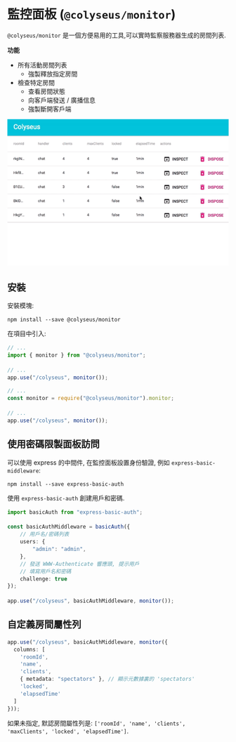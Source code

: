# 監控面板  (`@colyseus/monitor`)

`@colyseus/monitor` 是一個方便易用的工具,可以實時監察服務器生成的房間列表.

**功能**

- 所有活動房間列表
    - 強製釋放指定房間
- 檢查特定房間
    - 查看房間狀態
    - 向客戶端發送 / 廣播信息
    - 強製斷開客戶端

<img src="https://github.com/colyseus/colyseus/raw/master/packages/monitor/media/demo.gif?raw=true" />

## 安裝

安裝模塊:

```
npm install --save @colyseus/monitor
```

在項目中引入:

```typescript fct_label="TypeScript"
// ...
import { monitor } from "@colyseus/monitor";

// ...
app.use("/colyseus", monitor());
```

```javascript fct_label="JavaScript"
// ...
const monitor = require("@colyseus/monitor").monitor;

// ...
app.use("/colyseus", monitor());
```


## 使用密碼限製面板訪問

可以使用 express 的中間件, 在監控面板設置身份驗證, 例如 `express-basic-middleware`:

```
npm install --save express-basic-auth
```

使用 `express-basic-auth` 創建用戶和密碼.

```typescript
import basicAuth from "express-basic-auth";

const basicAuthMiddleware = basicAuth({
    // 用戶名/密碼列表
    users: {
        "admin": "admin",
    },
    // 發送 WWW-Authenticate 響應頭, 提示用戶
    // 填寫用戶名和密碼
    challenge: true
});

app.use("/colyseus", basicAuthMiddleware, monitor());
```

## 自定義房間屬性列

```typescript
app.use("/colyseus", basicAuthMiddleware, monitor({
  columns: [
    'roomId',
    'name',
    'clients',
    { metadata: "spectators" }, // 顯示元數據裏的 'spectators'
    'locked',
    'elapsedTime'
  ]
}));
```

如果未指定, 默認房間屬性列是: `['roomId', 'name', 'clients', 'maxClients', 'locked', 'elapsedTime']`.
